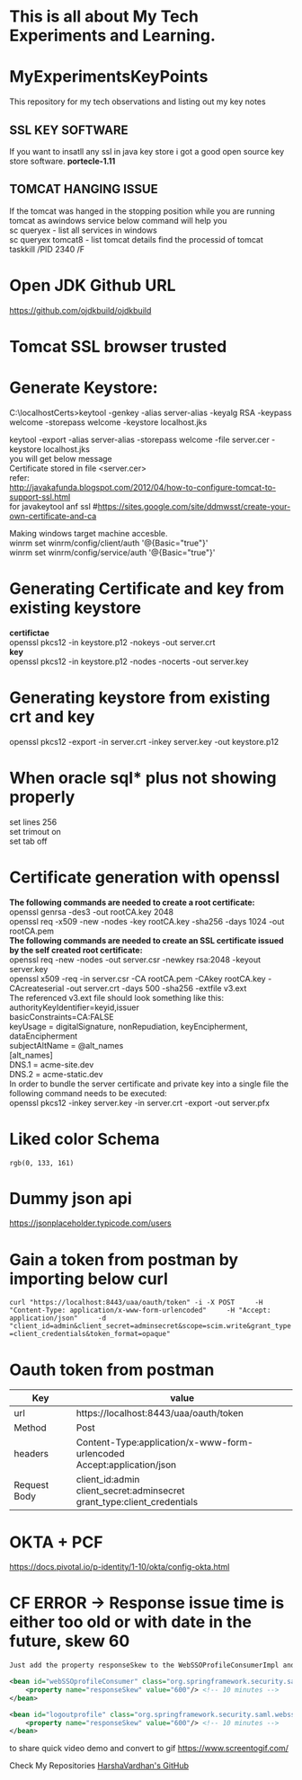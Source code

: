 # This is all about My Tech Experiments and Learning.



# MyExperimentsKeyPoints

This repository for my tech observations and listing out my key notes
<h2>SSL KEY SOFTWARE</h2>
If you want to insatll any ssl in java key store i got a good open source key store software.
<b>portecle-1.11</b>
<h2>TOMCAT HANGING ISSUE</h2>
If the tomcat was hanged in the stopping position while you are running tomcat as awindows service below command will help you<br>
sc queryex - list all services in windows<br>
sc queryex tomcat8 - list tomcat details find the processid of tomcat<br>
taskkill /PID 2340 /F

# Open JDK Github URL
https://github.com/ojdkbuild/ojdkbuild

# Tomcat SSL browser trusted

# Generate Keystore:
C:\localhostCerts>keytool -genkey -alias server-alias -keyalg RSA -keypass welcome -storepass welcome -keystore localhost.jks<br>

keytool -export -alias server-alias -storepass welcome -file server.cer -keystore localhost.jks <br>
you will get below message<br>
Certificate stored in file <server.cer><br>
refer:<br>
http://javakafunda.blogspot.com/2012/04/how-to-configure-tomcat-to-support-ssl.html<br>
for javakeytool anf ssl
#https://sites.google.com/site/ddmwsst/create-your-own-certificate-and-ca<br>


Making windows target machine accesble.<br>
winrm set winrm/config/client/auth '@{Basic="true"}'<br>
winrm set winrm/config/service/auth '@{Basic="true"}'<br>

# Generating Certificate and key from existing keystore
<b>certifictae</b> <br>
openssl pkcs12 -in keystore.p12  -nokeys -out server.crt <br>
<b>key</b><br>
openssl pkcs12 -in keystore.p12  -nodes -nocerts -out server.key<br>
 
# Generating keystore from existing crt and key
openssl pkcs12 -export -in server.crt -inkey server.key -out keystore.p12

# When oracle sql* plus not showing properly
set lines 256 <br>
set trimout on <br>
set tab off <br>

# Certificate generation with openssl
<b>The following commands are needed to create a root certificate:</b><br>
openssl genrsa -des3 -out rootCA.key 2048<br>
openssl req -x509 -new -nodes -key rootCA.key -sha256 -days 1024  -out rootCA.pem<br>
<b>The following commands are needed to create an SSL certificate issued by the self created root certificate:</b><br>
openssl req -new -nodes -out server.csr -newkey rsa:2048 -keyout server.key<br>
openssl x509 -req -in server.csr -CA rootCA.pem -CAkey rootCA.key -CAcreateserial -out server.crt -days 500 -sha256 -extfile v3.ext<br>
The referenced v3.ext file should look something like this:<br>
authorityKeyIdentifier=keyid,issuer<br>
basicConstraints=CA:FALSE<br>
keyUsage = digitalSignature, nonRepudiation, keyEncipherment, dataEncipherment<br>
subjectAltName = @alt_names<br>
[alt_names]<br>
DNS.1 = acme-site.dev<br>
DNS.2 = acme-static.dev<br>
In order to bundle the server certificate and private key into a single file the following command needs to be executed:<br>
openssl pkcs12 -inkey server.key -in server.crt -export -out server.pfx<br>

# Liked color Schema
`rgb(0, 133, 161)
`
# Dummy json api
https://jsonplaceholder.typicode.com/users



# Gain a token from postman by importing below curl

`
curl "https://localhost:8443/uaa/oauth/token" -i -X POST     -H "Content-Type: application/x-www-form-urlencoded"     -H "Accept: application/json"     -d "client_id=admin&client_secret=adminsecret&scope=scim.write&grant_type=client_credentials&token_format=opaque"
`
# Oauth token from postman

Key          | value
------------ | -------------
url          |https://localhost:8443/uaa/oauth/token 
Method       |Post
headers      |Content-Type:application/x-www-form-urlencoded<br/>Accept:application/json
Request Body |client_id:admin<br/>client_secret:adminsecret<br/>grant_type:client_credentials

# OKTA + PCF
https://docs.pivotal.io/p-identity/1-10/okta/config-okta.html

# CF ERROR -> Response issue time is either too old or with date in the future, skew 60
```xml
Just add the property responseSkew to the WebSSOProfileConsumerImpl and SingleLogoutProfileImpl beans:

<bean id="webSSOprofileConsumer" class="org.springframework.security.saml.websso.WebSSOProfileConsumerImpl">
    <property name="responseSkew" value="600"/> <!-- 10 minutes -->
</bean>

<bean id="logoutprofile" class="org.springframework.security.saml.websso.SingleLogoutProfileImpl">
    <property name="responseSkew" value="600"/> <!-- 10 minutes -->
</bean>
```
to share quick video demo and convert to gif 
https://www.screentogif.com/


Check My Repositories [HarshaVardhan's GitHub](https://github.com/HarshaVardhanAcharyAthaluri) 
